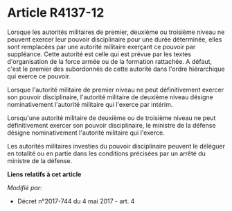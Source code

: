 # Article R4137-12

Lorsque les autorités militaires de premier, deuxième ou troisième niveau ne peuvent exercer leur pouvoir disciplinaire pour
une durée déterminée, elles sont remplacées par une autorité militaire exerçant ce pouvoir par suppléance. Cette autorité est
celle qui est prévue par les textes d'organisation de la force armée ou de la formation rattachée. A défaut, c'est le premier
des subordonnés de cette autorité dans l'ordre hiérarchique qui exerce ce pouvoir.

Lorsque l'autorité militaire de premier niveau ne peut définitivement exercer son pouvoir disciplinaire, l'autorité militaire
de deuxième niveau désigne nominativement l'autorité militaire qui l'exerce par intérim.

Lorsqu'une autorité militaire de deuxième ou de troisième niveau ne peut définitivement exercer son pouvoir disciplinaire, le
ministre de la défense désigne nominativement l'autorité militaire qui l'exerce.

Les autorités militaires investies du pouvoir disciplinaire peuvent le déléguer en totalité ou en partie dans les conditions
précisées par un arrêté du ministre de la défense.

**Liens relatifs à cet article**

_Modifié par_:

  - Décret n°2017-744 du 4 mai 2017 - art. 4
